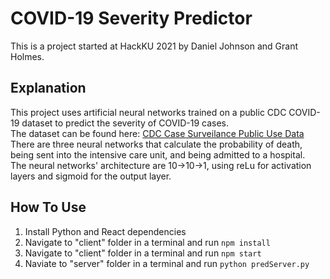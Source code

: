 # COVID-19 Severity Predictor
This is a project started at HackKU 2021 by Daniel Johnson and Grant Holmes.<br>

## Explanation
This project uses artificial neural networks trained on a public CDC COVID-19 dataset to predict the severity of COVID-19 cases.<br>The dataset can be found here: [CDC Case Surveilance Public Use Data](https://data.cdc.gov/Case-Surveillance/COVID-19-Case-Surveillance-Public-Use-Data/vbim-akqf)<br>
There are three neural networks that calculate the probability of death, being sent into the intensive care unit, and being admitted to a hospital.<br>
The neural networks' architecture are 10->10->1, using reLu for activation layers and sigmoid for the output layer.<br>

## How To Use
1. Install Python and React dependencies
2. Navigate to "client" folder in a terminal and run `npm install`
3. Navigate to "client" folder in a terminal and run `npm start`
4. Naviate to "server" folder in a terminal and run `python predServer.py`
